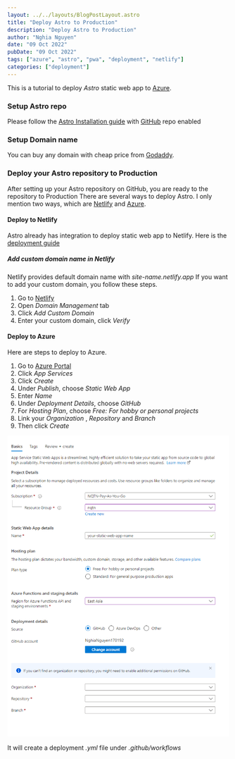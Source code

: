 ```yaml
---
layout: ../../layouts/BlogPostLayout.astro
title: "Deploy Astro to Production"
description: "Deploy Astro to Production"
author: "Nghia Nguyen"
date: "09 Oct 2022"
pubDate: "09 Oct 2022"
tags: ["azure", "astro", "pwa", "deployment", "netlify"]
categories: ["deployment"]
---
```


This is a tutorial to deploy *Astro* static web app to [Azure](https://portal.azure.com/).
<br/>

### Setup Astro repo
Please follow the  [Astro Installation guide](https://portal.azure.com/) with [GitHub](https://github.com/) repo enabled
<br/>

### Setup Domain name
You can buy any domain with cheap price from [Godaddy](https://www.godaddy.com/).

### Deploy your Astro repository to Production
After setting up your Astro repository on GitHub, you are ready to the repository to Production
There are several ways to deploy Astro. I only mention two ways, which are [Netlify](https://app.netlify.com/) and [Azure](https://portal.azure.com/).

#### Deploy to Netlify
Astro already has integration to deploy static web app to Netlify.
Here is the [deployment guide](https://docs.astro.build/en/guides/integrations-guide/netlify/)

##### Add custom domain name in Netlify
Netlify provides default domain name with *site-name.netlify.app*
If you want to add your custom domain, you follow these steps.

1. Go to [Netlify](https://app.netlify.com/)
2. Open *Domain Management* tab
3. Click *Add Custom Domain*
4. Enter your custom domain, click *Verify*

#### Deploy to Azure
Here are steps to deploy to Azure.

1. Go to [Azure Portal](https://portal.azure.com/)
2. Click *App Services*
3. Click *Create*
4. Under *Publish*, choose *Static Web App*
5. Enter *Name*
6. Under *Deployment Details*, choose *GitHub*
7. For *Hosting Plan*, choose *Free: For hobby or personal projects*
8. Link your *Organization* , *Repository* and *Branch*
9. Then click *Create*

![Deploy to Azure image](/public/image/deploy-to-azure.png)

It will create a deployment *.yml* file under *.github/workflows*
